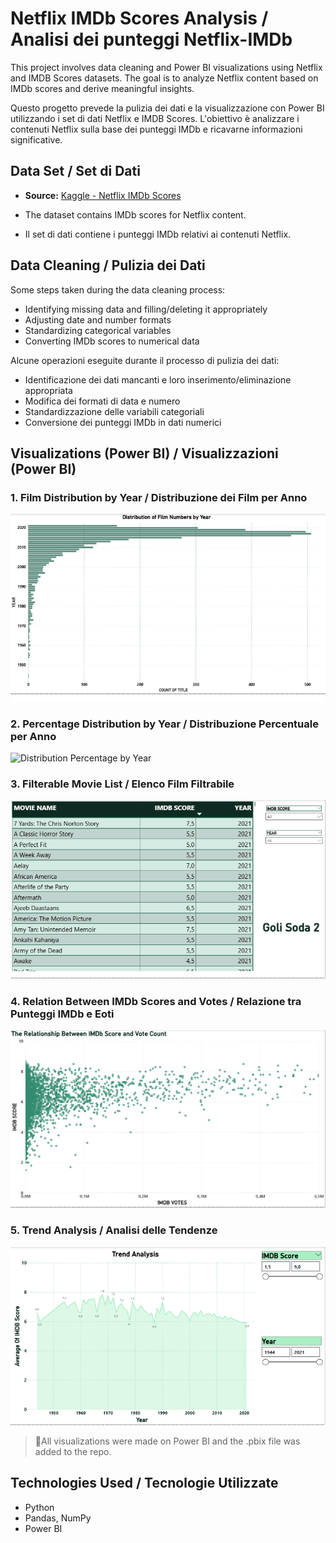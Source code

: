 # Netflix IMDb Scores Analysis / Analisi dei punteggi Netflix-IMDb

This project involves data cleaning and Power BI visualizations using Netflix and IMDB Scores datasets. The goal is to analyze Netflix content based on IMDb scores and derive meaningful insights.

Questo progetto prevede la pulizia dei dati e la visualizzazione con Power BI utilizzando i set di dati Netflix e IMDB Scores. L'obiettivo è analizzare i contenuti Netflix sulla base dei punteggi IMDb e ricavarne informazioni significative.

## Data Set / Set di Dati

- **Source:** [Kaggle - Netflix IMDb Scores](https://www.kaggle.com/datasets/thedevastator/netflix-imdb-scores)
- The dataset contains IMDb scores for Netflix content.

- Il set di dati contiene i punteggi IMDb relativi ai contenuti Netflix.

## Data Cleaning / Pulizia dei Dati

Some steps taken during the data cleaning process:

- Identifying missing data and filling/deleting it appropriately
- Adjusting date and number formats
- Standardizing categorical variables
- Converting IMDb scores to numerical data

Alcune operazioni eseguite durante il processo di pulizia dei dati:

- Identificazione dei dati mancanti e loro inserimento/eliminazione appropriata
- Modifica dei formati di data e numero
- Standardizzazione delle variabili categoriali
- Conversione dei punteggi IMDb in dati numerici

## Visualizations (Power BI) / Visualizzazioni (Power BI)

### 1. Film Distribution by Year /  Distribuzione dei Film per Anno
![Distribution of Films by Year](Netflix/plots/disturbution_of_films_by_year.png)

### 2. Percentage Distribution by Year / Distribuzione Percentuale per Anno
![Distribution Percentage by Year](Netflix/plots/distribution_percentage_by_year.png)

### 3. Filterable Movie List /  Elenco Film Filtrabile
![List of Movies with Filters](Netflix/plots/list_of_movies_with_filters.png)

### 4. Relation Between IMDb Scores and Votes /  Relazione tra Punteggi IMDb e Eoti
![Relation Between IMDb Scores and Votes](Netflix/plots/relation_IMDb_scores_and_votes.png)

### 5. Trend Analysis / Analisi delle Tendenze
![Trend Analysis](Netflix/plots/trend_analysis.png)

> 📌All visualizations were made on Power BI and the .pbix file was added to the repo.

## Technologies Used / Tecnologie Utilizzate

- Python 
- Pandas, NumPy
- Power BI 


